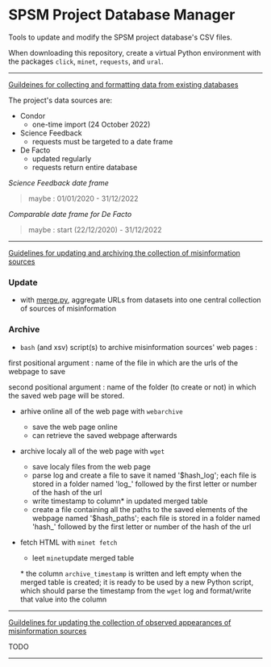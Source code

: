 # SPSM Project Database Manager

Tools to update and modify the SPSM project database's CSV files.

When downloading this repository, create a virtual Python environment with the packages `click`, `minet`, `requests`, and `ural`.

---
[Guildeines for collecting and formatting data from existing databases](doc/DATASETS.md)

The project's data sources are:
- Condor
    - one-time import (24 October 2022)
- Science Feedback
    - requests must be targeted to a date frame
- De Facto
    - updated regularly
    - requests return entire database

*Science Feedback date frame*

>maybe :  01/01/2020 - 31/12/2022


*Comparable date frame for De Facto*

>maybe :  start (22/12/2020) - 31/12/2022

---

[Guidelines for updating and archiving the collection of misinformation sources](doc/COLLECTION1.md)

### Update
- with [merge.py](merge.py), aggregate URLs from datasets into one central collection of sources of misinformation 

### Archive
- `bash` (and xsv) script(s) to archive misinformation sources' web pages : 

first positional argument : name of the file in which are the urls of the webpage to save 

second positional argument : name of the folder (to create or not) in which the saved web page will be stored. 
   
   - arhive online all of the web page with `webarchive`
        - save the web page online 
        - can retrieve the saved webpage afterwards
   
   - archive localy all of the web page with `wget`
        - save localy files from the web page
        - parse log and create a file to save it named '$hash_log'; each file is stored in a folder named 'log_' followed by the first letter or number of the hash of the url 
        - write timestamp to column* in updated merged table
        - create a file containing all the paths to the saved elements of the webpage named '$hash_paths'; each file is stored in a folder named 'hash_' followed by the first letter or number of the hash of the url

  - fetch HTML with `minet fetch`
       - leet `minet`update merged table

    \* the column `archive_timestamp` is written and left empty when the merged table is created; it is ready to be used by a new Python script, which should parse the timestamp from the `wget` log and format/write that value into the column
---

[Guildelines for updating the collection of observed appearances of misinformation sources](doc/COLLECTION2.md)

TODO

---
